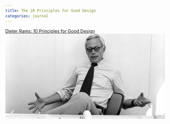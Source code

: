 ```yaml
---
title: The 10 Principles for Good Design
categories: journal
---
```

[Dieter Rams: 10 Principles for Good Design](https://readymag.com/shuffle/dieter-rams/)
![Middle-aged Dieter Rams](/i/dieter-rams-braun.jpg)
